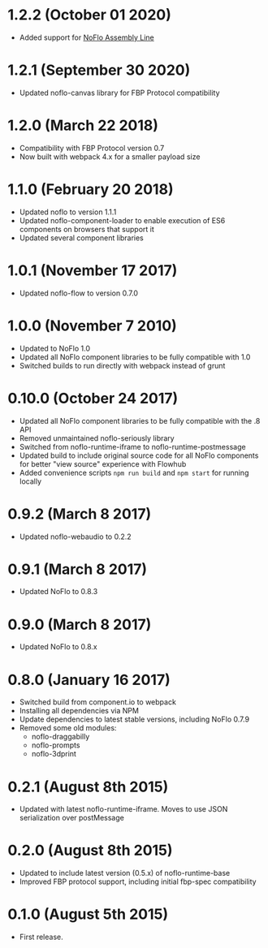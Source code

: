 # 1.2.2 (October 01 2020)

* Added support for [NoFlo Assembly Line](https://github.com/noflo/noflo-assembly)

# 1.2.1 (September 30 2020)

* Updated noflo-canvas library for FBP Protocol compatibility

# 1.2.0 (March 22 2018)

* Compatibility with FBP Protocol version 0.7
* Now built with webpack 4.x for a smaller payload size

# 1.1.0 (February 20 2018)

* Updated noflo to version 1.1.1
* Updated noflo-component-loader to enable execution of ES6 components on browsers that support it
* Updated several component libraries

# 1.0.1 (November 17 2017)

* Updated noflo-flow to version 0.7.0

# 1.0.0 (November 7 2010)

* Updated to NoFlo 1.0
* Updated all NoFlo component libraries to be fully compatible with 1.0
* Switched builds to run directly with webpack instead of grunt

# 0.10.0 (October 24 2017)

* Updated all NoFlo component libraries to be fully compatible with the .8 API
* Removed unmaintained noflo-seriously library
* Switched from noflo-runtime-iframe to noflo-runtime-postmessage
* Updated build to include original source code for all NoFlo components for better "view source" experience with Flowhub
* Added convenience scripts `npm run build` and `npm start` for running locally

# 0.9.2 (March 8 2017)

* Updated noflo-webaudio to 0.2.2

# 0.9.1 (March 8 2017)

* Updated NoFlo to 0.8.3

# 0.9.0 (March 8 2017)

* Updated NoFlo to 0.8.x

# 0.8.0 (January 16 2017)

* Switched build from component.io to webpack
* Installing all dependencies via NPM
* Update dependencies to latest stable versions, including NoFlo 0.7.9
* Removed some old modules:
  - noflo-draggabilly
  - noflo-prompts
  - noflo-3dprint

# 0.2.1 (August 8th 2015)

* Updated with latest noflo-runtime-iframe. Moves to use JSON serialization over postMessage

# 0.2.0 (August 8th 2015)

* Updated to include latest version (0.5.x) of noflo-runtime-base
* Improved FBP protocol support, including initial fbp-spec compatibility

# 0.1.0 (August 5th 2015)

* First release.
